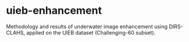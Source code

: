 # uieb-enhancement
Methodology and results of underwater image enhancement using DIRS-CLAHS, applied on the UIEB dataset (Challenging-60 subset).
